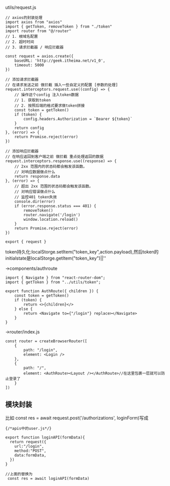 utils/request.js

```react
// axios的封装处理
import axios from "axios"
import { getToken, removeToken } from "./token"
import router from "@/router"
// 1. 根域名配置
// 2. 超时时间
// 3. 请求拦截器 / 响应拦截器

const request = axios.create({
    baseURL: 'http://geek.itheima.net/v1_0',
    timeout: 5000
})

// 添加请求拦截器
// 在请求发送之前 做拦截 插入一些自定义的配置 [参数的处理]
request.interceptors.request.use((config) => {
    // 操作这个config 注入token数据
    // 1. 获取到token
    // 2. 按照后端的格式要求做token拼接
    const token = getToken()
    if (token) {
        config.headers.Authorization = `Bearer ${token}`
    }
    return config
}, (error) => {
    return Promise.reject(error)
})

// 添加响应拦截器
// 在响应返回到客户端之前 做拦截 重点处理返回的数据
request.interceptors.response.use((response) => {
    // 2xx 范围内的状态码都会触发该函数。
    // 对响应数据做点什么
    return response.data
}, (error) => {
    // 超出 2xx 范围的状态码都会触发该函数。
    // 对响应错误做点什么
    // 监控401 token失效
    console.dir(error)
    if (error.response.status === 401) {
        removeToken()
        router.navigate('/login')
        window.location.reload()
    }
    return Promise.reject(error)
})

export { request }

```

token持久化:localStorge.setItem("token_key",action.payload),然后token的initialstate是localStorge.getItem("token_key")||''

->components/authroute

```react
import { Navigate } from "react-router-dom";
import { getToken } from "../utils/token";

export function AuthRoute({ children }) {
    const token = getToken()
    if (token) {
        return <>{children}</>
    } else {
        return <Navigate to={"/login"} replace></Navigate>
    }
}
```

->router/index.js

```react
const router = createBrowserRouter([
    {
        path: "/login",
        element: <Login />
    },
    {
        path: "/",
        element: <AuthRoute><Layout /></AuthRoute>//在这里包裹一层就可以防止登录了
    }
])
```

## 模块封装

比如  const res = await request.post('/authorizations', loginForm)写成

```react
{/*apis中的user.js*/}

export function loginAPI(formData){
  return request({
    url:"/login",
    method:"POST",
    data:formData,
  })
}

//上面的替换为
 const res = await loginAPI(formData)
```


